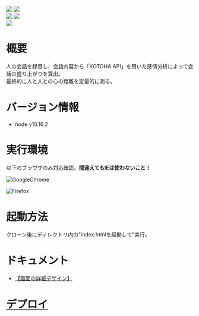 ![](https://img.shields.io/github/repo-size/SoraY677/HeartDistance) ![](https://img.shields.io/github/last-commit/SoraY677/HeartDistance)  
![](https://img.shields.io/github/watchers/SoraY677/HeartDistance?style=social) ![](https://img.shields.io/github/stars/SoraY677/HeartDistance?style=social)  
![](https://img.shields.io/twitter/url?style=social&url=https%3A%2F%2Ftwitter.com%2FTenYDGB)
# 概要
人の会話を録音し、会話内容から「KOTOHA API」を用いた感情分析によって会話の盛り上がりを算出。  
最終的に人と人との心の距離を定量的に測る。

# バージョン情報
- node v10.16.2

# 実行環境
以下のブラウザのみ対応確認。**間違えてもIEは使わないこと！**  

![GoogleChrome](https://www.google.com/images/branding/googlelogo/1x/googlelogo_color_272x92dp.png)  

![Firefox](https://www.mozilla.org/media/protocol/img/logos/firefox/browser/logo-word-hor-sm-high-res.26b6d99c133a.png)  

# 起動方法
クローン後にディレクトリ内の"index.htmlを起動して"実行。


# ドキュメント
- [【画面の詳細デザイン】](https://www.draw.io/#G1Tp8_WWfVUQeT1RsJAwm6AwEBfX_6gCG1)

# [デプロイ](https://soray677.github.io/HeartDistance/)


